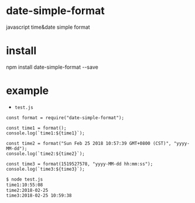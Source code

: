 # date-simple-format
javascript time&amp;date simple format

# install
npm install date-simple-format --save

# example
- `test.js`

```
const format = require("date-simple-format");

const time1 = format();
console.log(`time1:${time1}`);

const time2 = format("Sun Feb 25 2018 10:57:39 GMT+0800 (CST)", "yyyy-MM-dd");
console.log(`time2:${time2}`);

const time3 = format(1519527578, "yyyy-MM-dd hh:mm:ss");
console.log(`time3:${time3}`);

```

```bash
$ node test.js
time1:10:55:08
time2:2018-02-25
time3:2018-02-25 10:59:38
```




